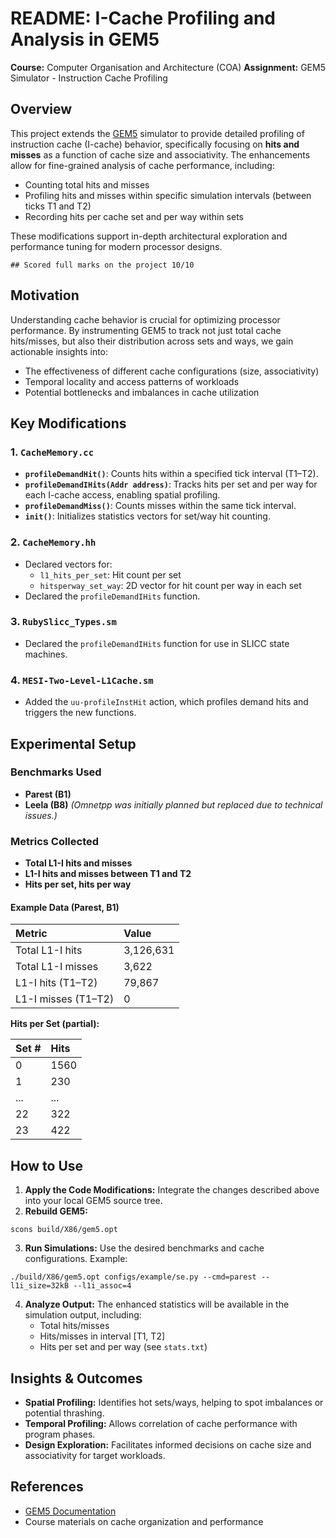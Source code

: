 
# README: I-Cache Profiling and Analysis in GEM5

**Course:** Computer Organisation and Architecture (COA)
**Assignment:** GEM5 Simulator - Instruction Cache Profiling

## Overview

This project extends the [GEM5](https://www.gem5.org/) simulator to provide detailed profiling of instruction cache (I-cache) behavior, specifically focusing on **hits and misses** as a function of cache size and associativity. The enhancements allow for fine-grained analysis of cache performance, including:

- Counting total hits and misses
- Profiling hits and misses within specific simulation intervals (between ticks T1 and T2)
- Recording hits per cache set and per way within sets

These modifications support in-depth architectural exploration and performance tuning for modern processor designs.

`## Scored full marks on the project 10/10`


## Motivation

Understanding cache behavior is crucial for optimizing processor performance. By instrumenting GEM5 to track not just total cache hits/misses, but also their distribution across sets and ways, we gain actionable insights into:

- The effectiveness of different cache configurations (size, associativity)
- Temporal locality and access patterns of workloads
- Potential bottlenecks and imbalances in cache utilization


## Key Modifications

### 1. `CacheMemory.cc`

- **`profileDemandHit()`**: Counts hits within a specified tick interval (T1–T2).
- **`profileDemandIHits(Addr address)`**: Tracks hits per set and per way for each I-cache access, enabling spatial profiling.
- **`profileDemandMiss()`**: Counts misses within the same tick interval.
- **`init()`**: Initializes statistics vectors for set/way hit counting.


### 2. `CacheMemory.hh`

- Declared vectors for:
    - `l1_hits_per_set`: Hit count per set
    - `hitsperway_set_way`: 2D vector for hit count per way in each set
- Declared the `profileDemandIHits` function.


### 3. `RubySlicc_Types.sm`

- Declared the `profileDemandIHits` function for use in SLICC state machines.


### 4. `MESI-Two-Level-L1Cache.sm`

- Added the `uu-profileInstHit` action, which profiles demand hits and triggers the new functions.


## Experimental Setup

### Benchmarks Used

- **Parest (B1)**
- **Leela (B8)**
*(Omnetpp was initially planned but replaced due to technical issues.)*


### Metrics Collected

- **Total L1-I hits and misses**
- **L1-I hits and misses between T1 and T2**
- **Hits per set, hits per way**


#### Example Data (Parest, B1)

| Metric | Value |
| :-- | :-- |
| Total L1-I hits | 3,126,631 |
| Total L1-I misses | 3,622 |
| L1-I hits (T1–T2) | 79,867 |
| L1-I misses (T1–T2) | 0 |

**Hits per Set (partial):**


| Set \# | Hits |
| :-- | :-- |
| 0 | 1560 |
| 1 | 230 |
| ... | ... |
| 22 | 322 |
| 23 | 422 |

## How to Use

1. **Apply the Code Modifications:**
Integrate the changes described above into your local GEM5 source tree.
2. **Rebuild GEM5:**

```
scons build/X86/gem5.opt
```

3. **Run Simulations:**
Use the desired benchmarks and cache configurations.
Example:

```
./build/X86/gem5.opt configs/example/se.py --cmd=parest --l1i_size=32kB --l1i_assoc=4
```

4. **Analyze Output:**
The enhanced statistics will be available in the simulation output, including:
    - Total hits/misses
    - Hits/misses in interval [T1, T2]
    - Hits per set and per way (see `stats.txt`)

## Insights \& Outcomes

- **Spatial Profiling:**
Identifies hot sets/ways, helping to spot imbalances or potential thrashing.
- **Temporal Profiling:**
Allows correlation of cache performance with program phases.
- **Design Exploration:**
Facilitates informed decisions on cache size and associativity for target workloads.


## References

- [GEM5 Documentation](https://www.gem5.org/documentation/)
- Course materials on cache organization and performance






